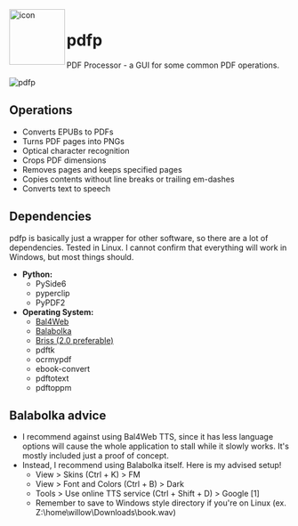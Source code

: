 <img align="left" width="100" height="100" src="https://raw.githubusercontent.com/MellowKyler/pdfp/main/logo.ico" alt="icon">

# pdfp
PDF Processor - a GUI for some common PDF operations.

![pdfp](https://github.com/MellowKyler/pdfp/assets/108599378/cadedac6-8246-4d87-9121-732d6234db19)

## Operations
- Converts EPUBs to PDFs
- Turns PDF pages into PNGs
- Optical character recognition
- Crops PDF dimensions
- Removes pages and keeps specified pages
- Copies contents without line breaks or trailing em-dashes
- Converts text to speech

## Dependencies
pdfp is basically just a wrapper for other software, so there are a lot of dependencies. Tested in Linux. I cannot confirm that everything will work in Windows, but most things should.
- **Python:**
  - PySide6
  - pyperclip
  - PyPDF2
- **Operating System:**
  - [Bal4Web](https://www.cross-plus-a.com/bweb.htm)
  - [Balabolka](https://www.cross-plus-a.com/balabolka.htm)
  - [Briss (2.0 preferable)](https://github.com/mbaeuerle/Briss-2.0)
  - pdftk
  - ocrmypdf
  - ebook-convert
  - pdftotext
  - pdftoppm

## Balabolka advice
- I recommend against using Bal4Web TTS, since it has less language options will cause the whole application to stall while it slowly works. It's mostly included just a proof of concept.
- Instead, I recommend using Balabolka itself. Here is my advised setup!
  - View > Skins (Ctrl + K) > FM 
  - View > Font and Colors (Ctrl + B) > Dark
  - Tools > Use online TTS service (Ctrl + Shift + D) > Google [1]
  - Remember to save to Windows style directory if you're on Linux (ex. Z:\home\willow\Downloads\book.wav)
